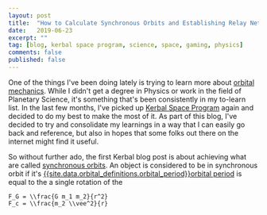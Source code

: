 ```yaml
---
layout: post
title:  "How to Calculate Synchronous Orbits and Establishing Relay Networks"
date:   2019-06-23
excerpt: ""
tag: [blog, kerbal space program, science, space, gaming, physics]
comments: false
published: false
---
```


One of the things I've been doing lately is trying to learn more about [orbital mechanics](https://en.wikipedia.org/wiki/Orbital_mechanics). While I didn't get a degree in Physics or work in the field of Planetary Science, it's something that's been consistently in my to-learn list. In the last few months, I've picked up [Kerbal Space Program]() again and decided to do my best to make the most of it. As part of this blog, I've decided to try and consolidate my learnings in a way that I can easily go back and reference, but also in hopes that some folks out there on the internet might find it useful.

So without further ado, the first Kerbal blog post is about achieving what are called [synchronous orbits](https://en.wikipedia.org/wiki/Synchronous_orbit). An object is considered to be in synchronous orbit if it's <a href="#" class="tooltip">{{site.data.orbital_definitions.orbital_period}}<span>orbital period</span></a> is equal to the a single rotation of the


~~~
F_G = \\frac{G m_1 m_2}{r^2}
F_c = \\frac{m_2 \\vee^2}{r}
~~~
